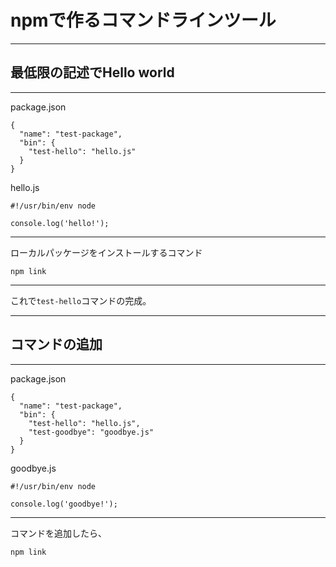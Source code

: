 # npmで作るコマンドラインツール



---



## 最低限の記述でHello world



---



package.json

```
{
  "name": "test-package",
  "bin": {
    "test-hello": "hello.js"
  }
}
```

hello.js

```
#!/usr/bin/env node

console.log('hello!');
```



---



ローカルパッケージをインストールするコマンド

`npm link`



---



これで`test-hello`コマンドの完成。



---



## コマンドの追加



---



package.json

```
{
  "name": "test-package",
  "bin": {
    "test-hello": "hello.js",
    "test-goodbye": "goodbye.js"
  }
}
```

goodbye.js

```
#!/usr/bin/env node

console.log('goodbye!');
```



---



コマンドを追加したら、

`npm link`
